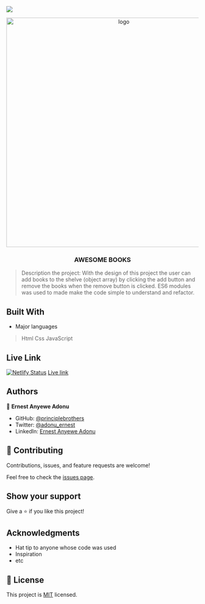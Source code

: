 ![](https://img.shields.io/badge/Microverse-blueviolet)

<div align="center">

  <img src="https://user-images.githubusercontent.com/92553079/214311765-e04dea9f-e42f-45bc-88b9-841ab92c5f81.png" alt="logo" width="600"  height="auto" />
  <br/>

  <h3><b>AWESOME BOOKS</b></h3>

</div>

> Description the project: With the design of this project the user can add books to the shelve (object array) by clicking the add button and remove the books when the remove button is clicked. ES6 modules was used to made make the code simple to understand and refactor.


## Built With

- Major languages
> Html
> Css
> JavaScript

## Live Link
[![Netlify Status](https://api.netlify.com/api/v1/badges/8da0e418-4cf3-46c0-9dab-e38f09a0f0e6/deploy-status)](https://app.netlify.com/sites/awesomeshelves/deploys) [Live link](https://awesomeshelves.netlify.app/)

## Authors

👤 **Ernest Anyewe Adonu**

- GitHub: [@principlebrothers](https://github.com/principlebrothers)
- Twitter: [@adonu_ernest](https://twitter.com/adonu_ernest)
- LinkedIn: [Ernest Anyewe Adonu](www.linkedin.com/in/ernest-adonu-7b61951b0)


## 🤝 Contributing

Contributions, issues, and feature requests are welcome!

Feel free to check the [issues page](../../issues/).

## Show your support

Give a ⭐️ if you like this project!

## Acknowledgments

- Hat tip to anyone whose code was used
- Inspiration
- etc

## 📝 License

This project is [MIT](./LICENSE) licensed.
